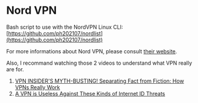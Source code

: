 # Nord VPN

Bash script to use with the NordVPN Linux CLI: [https://github.com/ph202107/nordlist](https://github.com/ph202107/nordlist)

For more informations about Nord VPN, please consult [their website](https://nordvpn.com/features/).

Also, I recommand watching those 2 videos to understand what VPN really are for.

1. [VPN INSIDER'S MYTH-BUSTING! Separating Fact from Fiction: How VPNs Really Work](https://www.youtube.com/watch?v=GGY2NdfnX-o)
2. [A VPN is Useless Against These Kinds of Internet ID Threats](https://www.youtube.com/watch?v=zVZCWQUIgnY)
